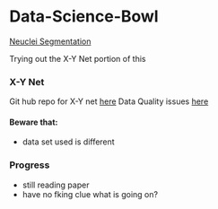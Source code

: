 # Data-Science-Bowl
[Neuclei Segmentation](https://www.kaggle.com/c/data-science-bowl-2018)

Trying out the X-Y Net portion of this

### X-Y Net
Git hub repo for X-Y net [here](https://github.com/vqdang/xy_net)
Data Quality issues [here](https://www.kaggle.com/c/data-science-bowl-2018/discussion/47770)

#### Beware that:
- data set used is different


### Progress
- still reading paper
- have no fking clue what is going on? 
